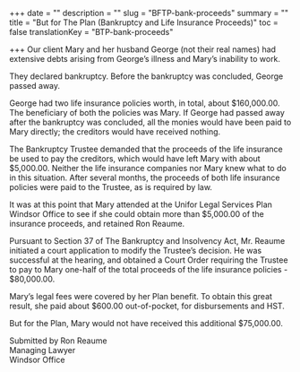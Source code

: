 +++
date = ""
description = ""
slug = "BFTP-bank-proceeds"
summary = ""
title = "But for The Plan (Bankruptcy and Life Insurance Proceeds)"
toc = false
translationKey = "BTP-bank-proceeds"

+++
Our client Mary and her husband George (not their real names) had extensive debts arising from George’s illness and Mary’s inability to work.

They declared bankruptcy. Before the bankruptcy was concluded, George passed away.

George had two life insurance policies worth, in total, about $160,000.00. The beneficiary of both the policies was Mary. If George had passed away after the bankruptcy was concluded, all the monies would have been paid to Mary directly; the creditors would have received nothing.

The Bankruptcy Trustee demanded that the proceeds of the life insurance be used to pay the creditors, which would have left Mary with about $5,000.00. Neither the life insurance companies nor Mary knew what to do in this situation. After several months, the proceeds of both life insurance policies were paid to the Trustee, as is required by law.

It was at this point that Mary attended at the Unifor Legal Services Plan Windsor Office to see if she could obtain more than $5,000.00 of the insurance proceeds, and retained Ron Reaume.

Pursuant to Section 37 of The Bankruptcy and Insolvency Act, Mr. Reaume initiated a court application to modify the Trustee’s decision. He was successful at the hearing, and obtained a Court Order requiring the Trustee to pay to Mary one-half of the total proceeds of the life insurance policies - $80,000.00.

Mary’s legal fees were covered by her Plan benefit. To obtain this great result, she paid about $600.00 out-of-pocket, for disbursements and HST.

But for the Plan, Mary would not have received this additional $75,000.00.

Submitted by Ron Reaume  
Managing Lawyer  
Windsor Office